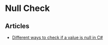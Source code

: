 # Null Check

## Articles
- [Different ways to check if a value is null in C#](https://www.meziantou.net/null-check-in-csharp.htm)